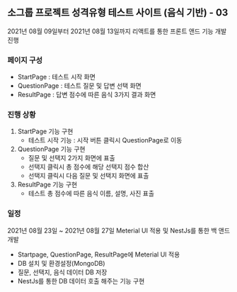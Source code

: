 ## 소그룹 프로젝트 성격유형 테스트 사이트 (음식 기반) - 03

  2021년 08월 09일부터 2021년 08월 13일까지 리액트를 통한 프론트 앤드 기능 개발 진행

### 페이지 구성

* StartPage : 테스트 시작 화면
* QuestionPage : 테스트 질문 및 답변 선택 화면
* ResultPage : 답변 점수에 따른 음식 3가지 결과 화면

### 진행 상황

1. StartPage 기능 구현
   * 테스트 시작 기능 : 시작 버튼 클릭시 QuestionPage로 이동
2. QuestionPage 기능 구현
   * 질문 및 선택지 2가지 화면에 표출 
   * 선택지 클릭시 총 점수에 해당 선택지 점수 합산
   * 선택지 클릭시 다음 질문 및 선택지 화면에 표출
3. ResultPage 기능 구현
   * 테스트 총 점수에 따른 음식 이름, 설명, 사진 표출

### 일정

  2021년 08월 23일 ~ 2021년 08월 27일 Meterial UI 적용 및 NestJs를 통한 백 앤드 개발

- Startpage, QuestionPage, ResultPage에 Meterial UI 적용
- DB 설치 및 환경설정(MongoDB)
- 질문, 선택지, 음식 데이터 DB 저장
- NestJs를 통한 DB 데이터 호출 해주는 기능 구현 